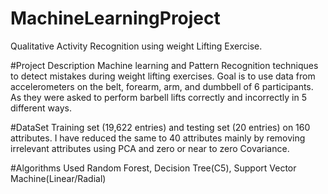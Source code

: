 # MachineLearningProject
Qualitative Activity Recognition using weight Lifting Exercise.

#Project Description
Machine learning and Pattern Recognition techniques to detect mistakes during weight lifting exercises.
Goal is to use data from accelerometers on the belt, forearm, arm, and dumbbell of 6 participants. As they were asked to perform barbell lifts correctly and incorrectly in 5 different ways.

#DataSet
Training set (19,622 entries) and testing set (20 entries) on 160 attributes.
I have reduced the same to 40 attributes mainly by removing irrelevant attributes using PCA and zero or near to zero Covariance.

#Algorithms Used
Random Forest, Decision Tree(C5), Support Vector Machine(Linear/Radial)
